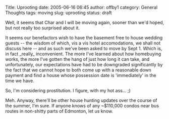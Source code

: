 Title: Uprooting
date: 2005-06-16 06:45
author: offby1
category: General Thoughts
tags: moving
slug: uprooting
status: draft

Well, it seems that Char and I will be moving again, sooner than we\'d hoped, but not really too surprised about it.

It seems our benefactors wish to have the basement free to house wedding guests \-- the wisdom of which, vis a vis hotel accomodations, we shall not discuss here \-- and as such we\'ve been asked to move by Sept 1. Which is, in fact \_really\_ inconvenient. The more I\'ve learned about how homebuying works, the more I\'ve gotten the hang of just how long it can take, and unfortunately, our expectations have had to be downgraded significantly by the fact that we cannot hope to both come up with a reasonable down payment and find a house whose possession date is \'immediately\' in the time we have.

So, I\'m considering prostitution. I figure, with my hot ass\... ;)

Meh. Anyway, there\'ll be other house hunting updates over the course of the summer, I\'m sure. If anyone knows of any \~\$110,000 condos near bus routes in non-shitty parts of Edmonton, let us know.

